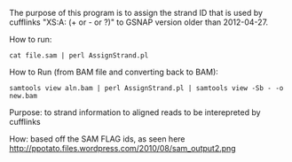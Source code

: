 The purpose of this program is to assign the strand ID that is used by cufflinks "XS:A: (+ or - or ?)" to GSNAP version older than 2012-04-27. 

How to run:

    cat file.sam | perl AssignStrand.pl  
      
How to Run (from BAM file and converting back to BAM):
  
    samtools view aln.bam | perl AssignStrand.pl | samtools view -Sb - -o new.bam
    
Purpose: 
  to strand information to aligned reads to be interepreted by cufflinks
  
How:
  based off the SAM FLAG ids, as seen here <http://ppotato.files.wordpress.com/2010/08/sam_output2.png>


   
